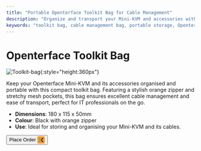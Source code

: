```yaml
---
title: "Portable Openterface Toolkit Bag for Cable Management"
description: "Organize and transport your Mini-KVM and accessories with ease using our portable toolkit bag, featuring excellent cable management."
keywords: "toolkit bag, cable management bag, portable storage, Openterface bag"
---
```


# Openterface Toolkit Bag

![Toolkit-bag](https://assets.openterface.com/images/product/part/OP-06-BAG-TOOLKIT.jpg){:style="height:360px"}

Keep your Openterface Mini-KVM and its accessories organised and portable with this compact toolkit bag. Featuring a stylish orange zipper and stretchy mesh pockets, this bag ensures excellent cable management and ease of transport, perfect for IT professionals on the go.

- **Dimensions**: 180 x 115 x 50mm
- **Colour**: Black with orange zipper
- **Use**: Ideal for storing and organising your Mini-KVM and its cables.

<button class="md-button" onclick="window.location.href='https://shop.techxartisan.com/products/openterface-toolkit-bag'"> Place Order <img src="/images/trademark/txa.svg" alt="TxA Shop" style="vertical-align: middle; height: 20px;"></button>